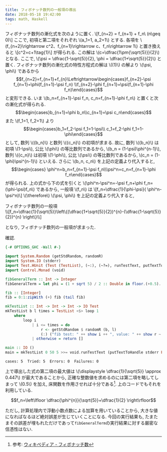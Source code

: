 ```yaml
---
title: フィボナッチ数列の一般項の導出
date: 2018-05-18 19:42:00
tags: math, Haskell
---
```


フィボナッチ数列の漸化式を次のように置く. \\[f_{n+2} = f_{n+1} + f_n\ (n\geq 0)\\] ここで, 初項と第二項をそれぞれ \\(a_1=1, a_2=1\\) とする. 各項を \\(f_{n+2}\rightarrow c^2、f_{n+1}\rightarrow c、f_n\rightarrow 1\\) と置き換えると \\[c^2=c+1\tag{1}\\] が得られる. この解は \\(c=\dfrac{1\pm{\sqrt{5}}}{2}\\) となる. ここで, \\(\psi = \dfrac{1-\sqrt{5}}{2}, \phi = \dfrac{1+\sqrt{5}}{2}\\) と置く.
フィボナッチ数列の漸化式の特性方程式の解は \\((1)\\) の解より \\(\psi, \phi\\) であるから $$f_{n+2}=f_{n+1}+f_{n}\Leftrightarrow\begin{cases}f_{n+2}-\psi f_{n+1}=\phi(f_{n+1}-\psi f_n) \\f_{n+2}-\phi f_{n+1}=\psi(f_{n+1}-\phi f_n)\end{cases}$$
と変形できる. いま \\(b_n=f_{n+1}-\psi f_n, c_n=f_{n+1}-\phi f_n\\) と置くと次の漸化式が得られる.
$$\begin{cases}b_{n+1}=\phi b_n\\c_{n+1}=\psi c_n\end{cases}$$ 
また \\(f_1=1, f_2=1\\) より $$\begin{cases}b_1=f_2-\psi f_1=1-\psi\\ c_1=f_2-\phi f_1=1-\phi\end{cases}$$ として, 数列 \\({b_n}\\) と数列 \\({c_n}\\) の初項が求まる. 
故に, 数列 \\({b_n}\\) は初項 \\(1-\psi\\), 公比 \\(\phi\\) の等比数列であるから, \\(b_n = (1-\psi)\phi^{n-1}\\), 数列 \\({c_n}\\) は初項 \\(1-\phi\\), 公比 \\(\psi\\) の等比数列であるから, \\(c_n = (1-\phi)\psi^{n-1}\\) といえる. さらに \\(b_n, c_n\\) を上記の定義より代入すると, $$\begin{cases} \phi^n=b_n=f_{n+1}-\psi f_n\\\psi^n=c_n=f_{n+1}-\phi f_n\end{cases}$$ が得られる. 上の式から下の式を引くと \\(\phi^n-\psi^n=-\psi f_n+\phi f_n=(\phi-\psi)f_n\\) であるから, 一般項 \\(f_n\\) は \\[f_n=\dfrac{1}{\phi-\psi}( \phi^n-\psi^n)\\]
\\(\therefore\\) \\(\psi, \phi\\) を上記の定義より代入すると, 

<div class="panel panel-default">
  <div class="panel-heading def"><a class="disabled">フィボナッチ数列の一般項</a></div>
  <div class="panel-body">
\\[f_n=\dfrac{1}{\sqrt{5}}\left\{(\dfrac{1+\sqrt{5}}{2})^{n}-(\dfrac{1-\sqrt{5}}{2})^{n} \right\}\\]
  </div>
</div>

 となり, フィボナッチ数列の一般項が求まった.

確認.

```Haskell
{-# OPTIONS_GHC -Wall #-}

import System.Random (getStdRandom, randomR)
import System.IO (stderr)
import Test.HUnit (Test (TestList), (~:), (~?=), runTestText, putTextToHandle)
import Control.Monad (void)

fibGeneralTerm :: Int -> Integer
fibGeneralTerm = let phi = (1 + sqrt 5) / 2 :: Double in floor.(+0.5).(/ sqrt 5).(phi ^^)

fib :: [Integer]
fib = 0:1:zipWith (+) fib (tail fib)

mkTestList :: Int -> Int -> Int -> IO Test
mkTestList b l times = TestList <$> loop 1
    where 
        loop i 
            | i <= times = do 
                r <- getStdRandom $ randomR (b, l) 
                (:) ("fib test: " ++ show i ++ ", value: " ++ show r ~: fibGeneralTerm r ~?= fib !! r) <$> loop (succ i) 
            | otherwise = return []

main :: IO ()
main = mkTestList 0 50 5 >>= void.runTestText (putTextToHandle stderr False)
```
```
cases: 5  Tried: 5  Errors: 0  Failures: 0
```

上で導出した式の第二項の最大値は \\(\displaystyle \dfrac{1}{\sqrt{5}} \approx 0.447\\) が最大であることから, 正確な整数値を求めるのには第二項を略してしまって \\(0.5\\) を加え, 
床関数を作用させれば十分である[^1]. 上のコードでもそれを利用している. 

$$f_n=\left\lfloor \dfrac{\phi^{n}}{\sqrt{5}}+\dfrac{1}{2} \right\rfloor$$

ただし, 計算処理内で浮動小数点数による加算を用いていることから, 大きな値になればなるほど絶対誤差が生じていくことになる. 今回の実行結果も, たまたまその誤差が埋もれただけであって`fibGeneralTerm`の実行結果に対する厳密な信憑性はない.

[^1]: 参考: [ウィキペディア - フィボナッチ数](https://ja.wikipedia.org/w/index.php?title=%E3%83%95%E3%82%A3%E3%83%9C%E3%83%8A%E3%83%83%E3%83%81%E6%95%B0&oldid=68278253#.E4.B8.80.E8.88.AC.E9.A0.85)
